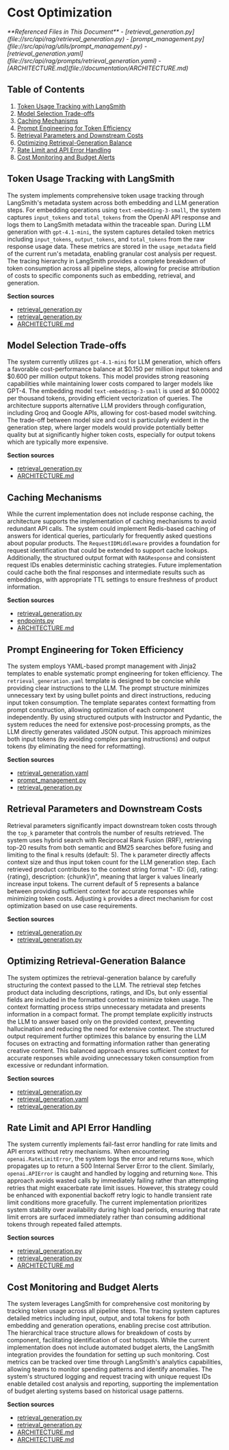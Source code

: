 # Cost Optimization

<cite>
**Referenced Files in This Document**   
- [retrieval_generation.py](file://src/api/rag/retrieval_generation.py)
- [prompt_management.py](file://src/api/rag/utils/prompt_management.py)
- [retrieval_generation.yaml](file://src/api/rag/prompts/retrieval_generation.yaml)
- [ARCHITECTURE.md](file://documentation/ARCHITECTURE.md)
</cite>

## Table of Contents
1. [Token Usage Tracking with LangSmith](#token-usage-tracking-with-langsmith)
2. [Model Selection Trade-offs](#model-selection-trade-offs)
3. [Caching Mechanisms](#caching-mechanisms)
4. [Prompt Engineering for Token Efficiency](#prompt-engineering-for-token-efficiency)
5. [Retrieval Parameters and Downstream Costs](#retrieval-parameters-and-downstream-costs)
6. [Optimizing Retrieval-Generation Balance](#optimizing-retrieval-generation-balance)
7. [Rate Limit and API Error Handling](#rate-limit-and-api-error-handling)
8. [Cost Monitoring and Budget Alerts](#cost-monitoring-and-budget-alerts)

## Token Usage Tracking with LangSmith

The system implements comprehensive token usage tracking through LangSmith's metadata system across both embedding and LLM generation steps. For embedding operations using `text-embedding-3-small`, the system captures `input_tokens` and `total_tokens` from the OpenAI API response and logs them to LangSmith metadata within the traceable span. During LLM generation with `gpt-4.1-mini`, the system captures detailed token metrics including `input_tokens`, `output_tokens`, and `total_tokens` from the raw response usage data. These metrics are stored in the `usage_metadata` field of the current run's metadata, enabling granular cost analysis per request. The tracing hierarchy in LangSmith provides a complete breakdown of token consumption across all pipeline steps, allowing for precise attribution of costs to specific components such as embedding, retrieval, and generation.

**Section sources**
- [retrieval_generation.py](file://src/api/rag/retrieval_generation.py#L34-L71)
- [retrieval_generation.py](file://src/api/rag/retrieval_generation.py#L233-L273)
- [ARCHITECTURE.md](file://documentation/ARCHITECTURE.md#L492-L525)

## Model Selection Trade-offs

The system currently utilizes `gpt-4.1-mini` for LLM generation, which offers a favorable cost-performance balance at $0.150 per million input tokens and $0.600 per million output tokens. This model provides strong reasoning capabilities while maintaining lower costs compared to larger models like GPT-4. The embedding model `text-embedding-3-small` is used at $0.00002 per thousand tokens, providing efficient vectorization of queries. The architecture supports alternative LLM providers through configuration, including Groq and Google APIs, allowing for cost-based model switching. The trade-off between model size and cost is particularly evident in the generation step, where larger models would provide potentially better quality but at significantly higher token costs, especially for output tokens which are typically more expensive.

**Section sources**
- [retrieval_generation.py](file://src/api/rag/retrieval_generation.py#L233-L273)
- [ARCHITECTURE.md](file://documentation/ARCHITECTURE.md#L453-L492)

## Caching Mechanisms

While the current implementation does not include response caching, the architecture supports the implementation of caching mechanisms to avoid redundant API calls. The system could implement Redis-based caching of answers for identical queries, particularly for frequently asked questions about popular products. The `RequestIDMiddleware` provides a foundation for request identification that could be extended to support cache lookups. Additionally, the structured output format with `RAGResponse` and consistent request IDs enables deterministic caching strategies. Future implementation could cache both the final responses and intermediate results such as embeddings, with appropriate TTL settings to ensure freshness of product information.

**Section sources**
- [retrieval_generation.py](file://src/api/rag/retrieval_generation.py#L279-L328)
- [endpoints.py](file://src/api/api/endpoints.py#L47-L73)
- [ARCHITECTURE.md](file://documentation/ARCHITECTURE.md#L1290-L1335)

## Prompt Engineering for Token Efficiency

The system employs YAML-based prompt management with Jinja2 templates to enable systematic prompt engineering for token efficiency. The `retrieval_generation.yaml` template is designed to be concise while providing clear instructions to the LLM. The prompt structure minimizes unnecessary text by using bullet points and direct instructions, reducing input token consumption. The template separates context formatting from prompt construction, allowing optimization of each component independently. By using structured outputs with Instructor and Pydantic, the system reduces the need for extensive post-processing prompts, as the LLM directly generates validated JSON output. This approach minimizes both input tokens (by avoiding complex parsing instructions) and output tokens (by eliminating the need for reformatting).

**Section sources**
- [retrieval_generation.yaml](file://src/api/rag/prompts/retrieval_generation.yaml)
- [prompt_management.py](file://src/api/rag/utils/prompt_management.py)
- [retrieval_generation.py](file://src/api/rag/retrieval_generation.py#L199-L225)

## Retrieval Parameters and Downstream Costs

Retrieval parameters significantly impact downstream token costs through the `top_k` parameter that controls the number of results retrieved. The system uses hybrid search with Reciprocal Rank Fusion (RRF), retrieving top-20 results from both semantic and BM25 searches before fusing and limiting to the final `k` results (default: 5). The `k` parameter directly affects context size and thus input token count for the LLM generation step. Each retrieved product contributes to the context string format "- ID: {id}, rating: {rating}, description: {chunk}\n", meaning that larger `k` values linearly increase input tokens. The current default of 5 represents a balance between providing sufficient context for accurate responses while minimizing token costs. Adjusting `k` provides a direct mechanism for cost optimization based on use case requirements.

**Section sources**
- [retrieval_generation.py](file://src/api/rag/retrieval_generation.py#L78-L153)
- [retrieval_generation.py](file://src/api/rag/retrieval_generation.py#L160-L192)

## Optimizing Retrieval-Generation Balance

The system optimizes the retrieval-generation balance by carefully structuring the context passed to the LLM. The retrieval step fetches product data including descriptions, ratings, and IDs, but only essential fields are included in the formatted context to minimize token usage. The context formatting process strips unnecessary metadata and presents information in a compact format. The prompt template explicitly instructs the LLM to answer based only on the provided context, preventing hallucination and reducing the need for extensive context. The structured output requirement further optimizes this balance by ensuring the LLM focuses on extracting and formatting information rather than generating creative content. This balanced approach ensures sufficient context for accurate responses while avoiding unnecessary token consumption from excessive or redundant information.

**Section sources**
- [retrieval_generation.py](file://src/api/rag/retrieval_generation.py#L160-L192)
- [retrieval_generation.yaml](file://src/api/rag/prompts/retrieval_generation.yaml)
- [retrieval_generation.py](file://src/api/rag/retrieval_generation.py#L199-L225)

## Rate Limit and API Error Handling

The system currently implements fail-fast error handling for rate limits and API errors without retry mechanisms. When encountering `openai.RateLimitError`, the system logs the error and returns `None`, which propagates up to return a 500 Internal Server Error to the client. Similarly, `openai.APIError` is caught and handled by logging and returning `None`. This approach avoids wasted calls by immediately failing rather than attempting retries that might exacerbate rate limit issues. However, this strategy could be enhanced with exponential backoff retry logic to handle transient rate limit conditions more gracefully. The current implementation prioritizes system stability over availability during high load periods, ensuring that rate limit errors are surfaced immediately rather than consuming additional tokens through repeated failed attempts.

**Section sources**
- [retrieval_generation.py](file://src/api/rag/retrieval_generation.py#L34-L71)
- [retrieval_generation.py](file://src/api/rag/retrieval_generation.py#L233-L273)
- [ARCHITECTURE.md](file://documentation/ARCHITECTURE.md#L492-L525)

## Cost Monitoring and Budget Alerts

The system leverages LangSmith for comprehensive cost monitoring by tracking token usage across all pipeline steps. The tracing system captures detailed metrics including input, output, and total tokens for both embedding and generation operations, enabling precise cost attribution. The hierarchical trace structure allows for breakdown of costs by component, facilitating identification of cost hotspots. While the current implementation does not include automated budget alerts, the LangSmith integration provides the foundation for setting up such monitoring. Cost metrics can be tracked over time through LangSmith's analytics capabilities, allowing teams to monitor spending patterns and identify anomalies. The system's structured logging and request tracing with unique request IDs enable detailed cost analysis and reporting, supporting the implementation of budget alerting systems based on historical usage patterns.

**Section sources**
- [retrieval_generation.py](file://src/api/rag/retrieval_generation.py#L34-L71)
- [retrieval_generation.py](file://src/api/rag/retrieval_generation.py#L233-L273)
- [ARCHITECTURE.md](file://documentation/ARCHITECTURE.md#L492-L525)
- [ARCHITECTURE.md](file://documentation/ARCHITECTURE.md#L633-L674)